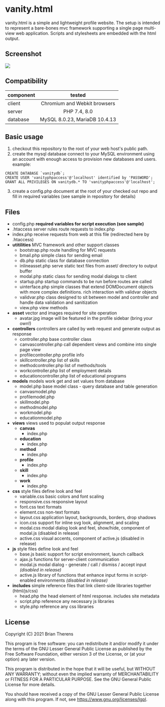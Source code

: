 # vanity.html

vanity.html is a simple and lightweight profile website. The setup is intended to represent a bare-bones mvc framework supporting a single page multi-view web application. Scripts and stylesheets are embedded with the html output.

## Screenshot

![](https://briantherens.com/asset/demo.png)

## Compatibility
| component | tested |
|----------|:-------------:|
| client   | Chromium and Webkit browsers |
| server   | PHP 7.4, 8.0 |
| database | MySQL 8.0.23, MariaDB 10.4.13 |

## Basic usage

1. checkout this repository to the root of your web host's public path.
2. create the mysql database
connect to your MySQL environment using an account with enough access to provision new databases and users. example:
```
CREATE DATABASE `vanitydb`;  
CREATE USER 'vanityphpaccess'@'localhost' identified by 'PASSWORD';  
GRANT ALL PRIVILEGES ON vanitydb.* TO 'vanityphpaccess'@'localhost';  
```
3. create a config.php document at the root of your checked out repo and fill in required variables (see sample in repository for details)

## Files
- config.php  **required variables for script execution (see sample)**
- .htaccess  server rules route requests to index.php
- index.php  receive requests from web at this file (redirected here by .htaccess)
- __utitilities__  MVC framework and other support classes
  - bootstrap.php  route handling for MVC requests
  - bmail.php  simple class for sending email
  - db.php  static class for database connection
  - inlineasset.php  serve static text files from asset/ directory to output buffer
  - modal.php  static class for sending modal dialogs to client
  - startup.php  startup commands to be run before routes are called
  - uinterface.php  simple classes that extend DOMDocument objects with more complex definitions. rich interaction with validvar objects
  - validvar.php  class designed to sit between model and controller and handle data validation and sanitization
  - view.php  view methods
- __asset__  vector and images required for site operation
  - avatar.jpg  image will be featured in the profile sidebar (bring your own!)
- __controllers__  controllers are called by web request and generate output as response
  - controller.php  base controller class
  - canvascontroller.php  call dependent views and combine into single page view
  - profilecontroller.php  profile info
  - skillcontroller.php list of skills
  - methodcontroller.php list of methods/tools
  - workcontroller.php list of employment details
  - educationcontroller.php list of educational programs
- __models__  models work get and set values from database
  - model.php  base model class - query database and table generation
  - canvasmodel.php
  - profilemodel.php
  - skillmodel.php
  - methodmodel.php
  - workmodel.php
  - educationmodel.php
- __views__  views used to populat output response
  - __canvas__
    - index.php
  - __education__
    - index.php
  - __method__
    - index.php
  - __profile__
    - index.php
  - __skill__
    - index.php
  - __work__
    - index.php
- __css__  style files define look and feel
  - variable.css  basic colors and font scaling
  - responsive.css  responsive layout
  - font.css  text formats
  - element.css  non-text formats
  - layout.css   application layout, backgrounds, borders, drop shadows
  - icon.css  support for inline svg look, alignment, and scaling
  - modal.css  modal dialog look and feel, show/hide, component of modal.js (disabled in release)
  - active.css  visual accents, component of active.js (disabled in release)
- __js__  style files define look and feel
  - base.js  basic support for script environment, launch callback
  - ajax.js  functions for server-client communication
  - modal.js  modal dialog - generate / call / dismiss / accept input _(disabled in release)_
  - active.js  library of functions that enhance input forms in script-enabled environments _(disabled in release)_
- __includes__  simple reference files that link client-side libraries together (html/js/css)
  - head.php  the head element of html response. includes site metadata
  - script.php  reference any necessary js libraries
  - style.php  reference any css libraries


## License
Copyright (C) 2021 Brian Therens

This program is free software: you can redistribute it and/or modify
it under the terms of the GNU Lesser General Public License as published by
the Free Software Foundation, either version 3 of the License, or
(at your option) any later version.

This program is distributed in the hope that it will be useful,
but WITHOUT ANY WARRANTY; without even the implied warranty of
MERCHANTABILITY or FITNESS FOR A PARTICULAR PURPOSE.  See the
GNU General Public License for more details.

You should have received a copy of the GNU Lesser General Public License
along with this program.  If not, see <https://www.gnu.org/licenses/lgpl>.
